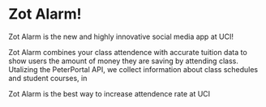 # Zot Alarm!


Zot Alarm is the new and highly innovative social media app at UCI! 

Zot Alarm combines your class attendence with accurate tuition data to show users the amount of money they are saving by attending class.
Utalizing the PeterPortal API, we collect information about class schedules and student courses, in


Zot Alarm is the best way to increase attendence rate at UCI
